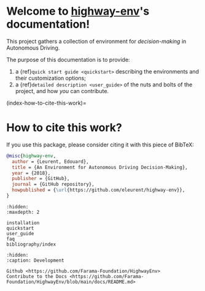 # Welcome to [highway-env](https://github.com/Farama-Foundation/HighwayEnv)'s documentation!

This project gathers a collection of environment for *decision-making* in Autonomous Driving.

The purpose of this documentation is to provide:

1. a {ref}`quick start guide <quickstart>` describing the environments and their customization options;
2. a {ref}`detailed description <user_guide>` of the nuts and bolts of the project, and how *you* can contribute.

(index-how-to-cite-this-work)=

# How to cite this work?

If you use this package, please consider citing it with this piece of
BibTeX:

```bibtex
@misc{highway-env,
  author = {Leurent, Edouard},
  title = {An Environment for Autonomous Driving Decision-Making},
  year = {2018},
  publisher = {GitHub},
  journal = {GitHub repository},
  howpublished = {\url{https://github.com/eleurent/highway-env}},
}
```

```{toctree}
:hidden:
:maxdepth: 2

installation
quickstart
user_guide
faq
bibliography/index
```

```{toctree}
:hidden:
:caption: Development

Github <https://github.com/Farama-Foundation/HighwayEnv>
Contribute to the Docs <https://github.com/Farama-Foundation/HighwayEnv/blob/main/docs/README.md>
```
